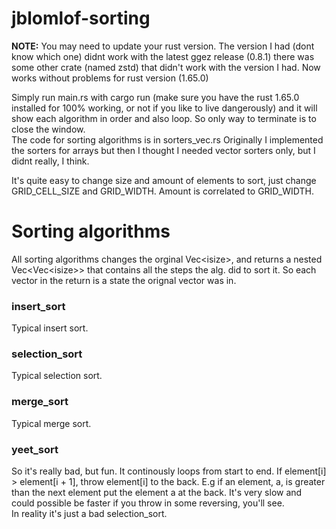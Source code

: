 # jblomlof-sorting

**NOTE:** You may need to update your rust version. The version I had (dont know which one) didnt work with the latest ggez release (0.8.1) there was some other crate (named zstd) that didn't work with the version I had. Now works without problems for rust version (1.65.0) 

Simply run main.rs with cargo run (make sure you have the rust 1.65.0 installed for 100% working, or not if you like to live dangerously) and it will show each algorithm in order and also loop. So only way to terminate is to close the window.  
The code for sorting algorithms is in sorters_vec.rs 
Originally I implemented the sorters for arrays but then I thought I needed vector sorters only, but I didnt really, I think. 
  
It's quite easy to change size and amount of elements to sort, just change GRID_CELL_SIZE and GRID_WIDTH. Amount is correlated to GRID_WIDTH. 

# Sorting algorithms
All sorting algorithms changes the orginal Vec\<isize\>, and returns a nested Vec\<Vec\<isize\>\> that contains all the steps the alg. did to sort it. So each vector in the return is a state the orignal vector was in.
 ### insert_sort
 Typical insert sort.
 ### selection_sort
 Typical selection sort.
 ### merge_sort
 Typical merge sort.
 ### yeet_sort
So it's really bad, but fun. It continously loops from start to end. If element[i] > element[i + 1], throw element[i] to the back. E.g if an element, a,  is greater than the next element put the element a at the back. It's very slow and could possible be faster if you throw in some reversing, you'll see.  
In reality it's just a bad selection_sort. 
